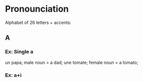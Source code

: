 # Pronounciation

Alphabet of 26 letters + accents:
## A

### Ex: Single a
un papa; male noun = a dad;
une tomate; female noun = a tomato;

### Ex: a+i
